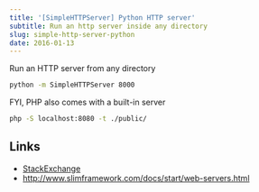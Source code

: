 ```yaml
---
title: '[SimpleHTTPServer] Python HTTP server'
subtitle: Run an http server inside any directory
slug: simple-http-server-python
date: 2016-01-13
---
```


Run an HTTP server from any directory

```bash
python -m SimpleHTTPServer 8000
```

FYI, PHP also comes with a built-in server

```bash
php -S localhost:8080 -t ./public/
```

Links
---

- [StackExchange](http://apple.stackexchange.com/questions/5435/got-any-tips-or-tricks-for-terminal-in-mac-os-x)
- http://www.slimframework.com/docs/start/web-servers.html
